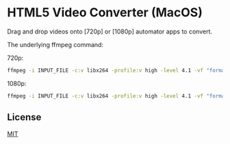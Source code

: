 # HTML5 Video Converter (MacOS)

Drag and drop videos onto [720p] or [1080p] automator apps to convert.

The underlying ffmpeg command:

720p:
```sh
ffmpeg -i INPUT_FILE -c:v libx264 -profile:v high -level 4.1 -vf "format=yuv420p,scale='min(1280,iw)':'min(720,ih)':force_original_aspect_ratio=decrease" OUTPUT_FILE.mp4
```

1080p:
```sh
ffmpeg -i INPUT_FILE -c:v libx264 -profile:v high -level 4.1 -vf "format=yuv420p,scale='min(1920,iw)':'min(1080,ih)':force_original_aspect_ratio=decrease" OUTPUT_FILE.mp4
```

## License
[MIT](LICENSE)
